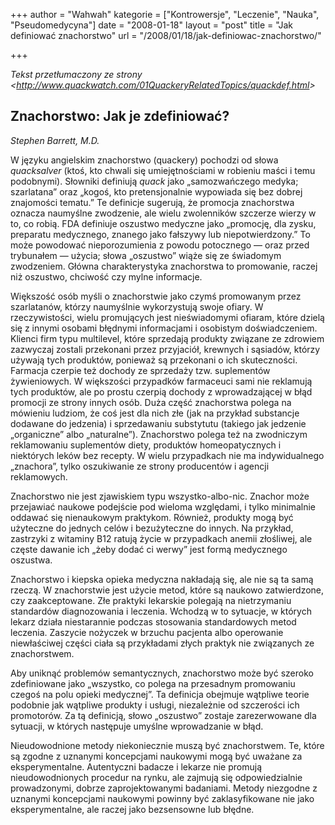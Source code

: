+++
author = "Wahwah"
kategorie = ["Kontrowersje", "Leczenie", "Nauka", "Pseudomedycyna"]
date = "2008-01-18"
layout = "post"
title = "Jak definiować znachorstwo"
url = "/2008/01/18/jak-definiowac-znachorstwo/"

+++

_Tekst przetłumaczony ze strony &lt;http://www.quackwatch.com/01QuackeryRelatedTopics/quackdef.html&gt;_

##  Znachorstwo: Jak je zdefiniować?

_Stephen Barrett, M.D._

W języku angielskim znachorstwo (quackery) pochodzi od słowa _quacksalver_
(ktoś, kto chwali się umiejętnościami w robieniu maści i temu podobnymi).
Słowniki definiują _quack_ jako „samozwańczego medyka; szarlatana” oraz „kogoś,
kto pretensjonalnie wypowiada się bez dobrej znajomości tematu.” Te definicje
sugerują, że promocja znachorstwa oznacza naumyślne zwodzenie, ale wielu
zwolenników szczerze wierzy w to, co robią. FDA definiuje oszustwo medyczne jako
„promocję, dla zysku, preparatu medycznego, znanego jako fałszywy lub
niepotwierdzony.” To może powodować nieporozumienia z powodu potocznego &#8212;
oraz przed trybunałem &#8212; użycia; słowa „oszustwo” wiąże się ze świadomym
zwodzeniem. Główna charakterystyka znachorstwa to promowanie, raczej niż
oszustwo, chciwość czy mylne informacje.

<!--more-->

Większość osób myśli o znachorstwie jako czymś promowanym przez szarlatanów,
którzy naumyślnie wykorzystują swoje ofiary. W rzeczywistości, wielu promujących
jest nieświadomymi ofiaram, które dzielą się z innymi osobami błędnymi
informacjami i osobistym doświadczeniem. Klienci firm typu multilevel, które
sprzedają produkty związane ze zdrowiem zazwyczaj zostali przekonani przez
przyjaciół, krewnych i sąsiadów, którzy używają tych produktów, ponieważ są
przekonani o ich skuteczności. Farmacja czerpie też dochody ze sprzedaży tzw.
suplementów żywieniowych. W większości przypadków farmaceuci sami nie reklamują
tych produktów, ale po prostu czerpią dochody z wprowadzającej w błąd promocji
ze strony innych osób. Duża część znachorstwa polega na mówieniu ludziom, że coś
jest dla nich złe (jak na przykład substancje dodawane do jedzenia) i
sprzedawaniu substytutu (takiego jak jedzenie „organiczne” albo „naturalne”).
Znachorstwo polega też na zwodniczym reklamowaniu suplementów diety, produktów
homeopatycznych i niektórych leków bez recepty. W wielu przypadkach nie ma
indywidualnego „znachora”, tylko oszukiwanie ze strony producentów i agencji
reklamowych.

Znachorstwo nie jest zjawiskiem typu wszystko-albo-nic. Znachor może przejawiać
naukowe podejście pod wieloma względami, i tylko minimalnie oddawać się
nienaukowym praktykom. Również, produkty mogą być użyteczne do jednych celów i
bezużyteczne do innych. Na przykład, zastrzyki z witaminy B12 ratują życie w
przypadkach anemii złośliwej, ale częste dawanie ich „żeby dodać ci werwy” jest
formą medycznego oszustwa.

Znachorstwo i kiepska opieka medyczna nakładają się, ale nie są ta samą rzeczą.
W znachorstwie jest użycie metod, które są naukowo zatwierdzone, czy
zaakceptowane. Złe praktyki lekarskie polegają na nietrzymaniu standardów
diagnozowania i leczenia. Wchodzą w to sytuacje, w których lekarz działa
niestarannie podczas stosowania standardowych metod leczenia. Zaszycie nożyczek
w brzuchu pacjenta albo operowanie niewłaściwej części ciała są przykładami
złych praktyk nie związanych ze znachorstwem.

Aby uniknąć problemów semantycznych, znachorstwo może być szeroko zdefiniowane
jako „wszystko, co polega na przesadnym promowaniu czegoś na polu opieki
medycznej”. Ta definicja obejmuje wątpliwe teorie podobnie jak wątpliwe produkty
i usługi, niezależnie od szczerości ich promotorów. Za tą definicją, słowo
„oszustwo” zostaje zarezerwowane dla sytuacji, w których następuje umyślne
wprowadzanie w błąd.

Nieudowodnione metody niekoniecznie muszą być znachorstwem. Te, które są zgodne
z uznanymi koncepcjami naukowymi mogą być uważane za eksperymentalne.
Autentyczni badacze i lekarze nie promują nieudowodnionych procedur na rynku,
ale zajmują się odpowiedzialnie prowadzonymi, dobrze zaprojektowanymi badaniami.
Metody niezgodne z uznanymi koncepcjami naukowymi powinny być zaklasyfikowane
nie jako eksperymentalne, ale raczej jako bezsensowne lub błędne.
